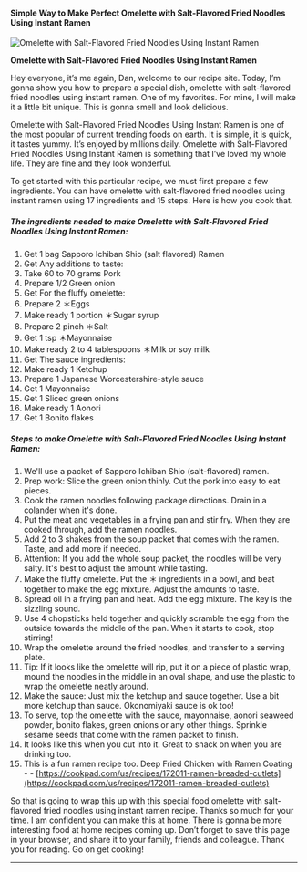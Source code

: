             

#### Simple Way to Make Perfect Omelette with Salt-Flavored Fried Noodles Using Instant Ramen

![Omelette with Salt-Flavored Fried Noodles Using Instant Ramen](https://img-global.cpcdn.com/recipes/5491788920913920/751x532cq70/omelette-with-salt-flavored-fried-noodles-using-instant-ramen-recipe-main-photo.jpg)

**Omelette with Salt-Flavored Fried Noodles Using Instant Ramen**

Hey everyone, it’s me again, Dan, welcome to our recipe site. Today, I’m gonna show you how to prepare a special dish, omelette with salt-flavored fried noodles using instant ramen. One of my favorites. For mine, I will make it a little bit unique. This is gonna smell and look delicious.

Omelette with Salt-Flavored Fried Noodles Using Instant Ramen is one of the most popular of current trending foods on earth. It is simple, it is quick, it tastes yummy. It’s enjoyed by millions daily. Omelette with Salt-Flavored Fried Noodles Using Instant Ramen is something that I’ve loved my whole life. They are fine and they look wonderful.

To get started with this particular recipe, we must first prepare a few ingredients. You can have omelette with salt-flavored fried noodles using instant ramen using 17 ingredients and 15 steps. Here is how you cook that.

##### The ingredients needed to make Omelette with Salt-Flavored Fried Noodles Using Instant Ramen:

1.  Get 1 bag Sapporo Ichiban Shio (salt flavored) Ramen
2.  Get Any additions to taste:
3.  Take 60 to 70 grams Pork
4.  Prepare 1/2 Green onion
5.  Get For the fluffy omelette:
6.  Prepare 2 ＊Eggs
7.  Make ready 1 portion ＊Sugar syrup
8.  Prepare 2 pinch ＊Salt
9.  Get 1 tsp ＊Mayonnaise
10.  Make ready 2 to 4 tablespoons ＊Milk or soy milk
11.  Get The sauce ingredients:
12.  Make ready 1 Ketchup
13.  Prepare 1 Japanese Worcestershire-style sauce
14.  Get 1 Mayonnaise
15.  Get 1 Sliced green onions
16.  Make ready 1 Aonori
17.  Get 1 Bonito flakes

##### Steps to make Omelette with Salt-Flavored Fried Noodles Using Instant Ramen:

1.  We'll use a packet of Sapporo Ichiban Shio (salt-flavored) ramen.
2.  Prep work: Slice the green onion thinly. Cut the pork into easy to eat pieces.
3.  Cook the ramen noodles following package directions. Drain in a colander when it's done.
4.  Put the meat and vegetables in a frying pan and stir fry. When they are cooked through, add the ramen noodles.
5.  Add 2 to 3 shakes from the soup packet that comes with the ramen. Taste, and add more if needed.
6.  Attention: If you add the whole soup packet, the noodles will be very salty. It's best to adjust the amount while tasting.
7.  Make the fluffy omelette. Put the ＊ ingredients in a bowl, and beat together to make the egg mixture. Adjust the amounts to taste.
8.  Spread oil in a frying pan and heat. Add the egg mixture. The key is the sizzling sound.
9.  Use 4 chopsticks held together and quickly scramble the egg from the outside towards the middle of the pan. When it starts to cook, stop stirring!
10.  Wrap the omelette around the fried noodles, and transfer to a serving plate.
11.  Tip: If it looks like the omelette will rip, put it on a piece of plastic wrap, mound the noodles in the middle in an oval shape, and use the plastic to wrap the omelette neatly around.
12.  Make the sauce: Just mix the ketchup and sauce together. Use a bit more ketchup than sauce. Okonomiyaki sauce is ok too!
13.  To serve, top the omelette with the sauce, mayonnaise, aonori seaweed powder, bonito flakes, green onions or any other things. Sprinkle sesame seeds that come with the ramen packet to finish.
14.  It looks like this when you cut into it. Great to snack on when you are drinking too.
15.  This is a fun ramen recipe too. Deep Fried Chicken with Ramen Coating - - [https://cookpad.com/us/recipes/172011-ramen-breaded-cutlets](https://cookpad.com/us/recipes/172011-ramen-breaded-cutlets)

So that is going to wrap this up with this special food omelette with salt-flavored fried noodles using instant ramen recipe. Thanks so much for your time. I am confident you can make this at home. There is gonna be more interesting food at home recipes coming up. Don’t forget to save this page in your browser, and share it to your family, friends and colleague. Thank you for reading. Go on get cooking!

* * *